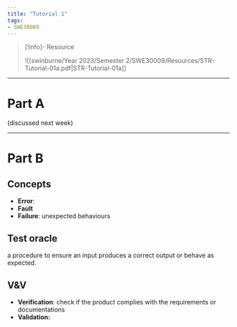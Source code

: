 ```yaml
---
title: "Tutorial 1"
tags:
- SWE30009
---
```


> [!info]- Resource
> 
> ![[swinburne/Year 2023/Semester 2/SWE30009/Resources/STR-Tutorial-01a.pdf|STR-Tutorial-01a]]

---
# Part A

(discussed next week)

---
# Part B

## Concepts
- **Error**: 
- **Fault**
- **Failure**: unexpected behaviours

## Test oracle
a procedure to ensure an input produces a correct output or behave as expected.

## V&V
- **Verification**: check if the product complies with the requirements or documentations
- **Validation:** 